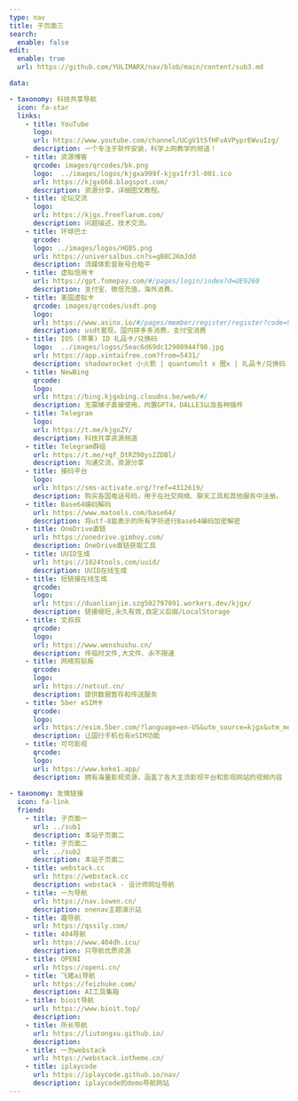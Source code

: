 ```yaml
---
type: nav
title: 子页面三
search: 
  enable: false
edit:
  enable: true
  url: https://github.com/YULIMARX/nav/blob/main/content/sub3.md

data:

- taxonomy: 科技共享导航
  icon: fa-star
  links: 
    - title: YouTube
      logo: 
      url: https://www.youtube.com/channel/UCgV1t5fHFvAVPyprEWvuIzg/
      description: 一个专注于软件安装，科学上网教学的频道！
    - title: 资源博客
      qrcode: images/qrcodes/bk.png
      logo:  ../images/logos/kjgxa999f-kjgx1fr3l-001.ico
      url: https://kjgx668.blogspot.com/
      description: 资源分享，详细图文教程。
    - title: 论坛交流
      logo: 
      url: https://kjgx.freeflarum.com/
      description: 问题描述，技术交流。
    - title: 环球巴士
      qrcode: 
      logo: ../images/logos/HQBS.png
      url: https://universalbus.cn?s=gB8CJKmJdd
      description: 流媒体影音账号合租平
    - title: 虚拟信用卡
      url: https://gpt.fomepay.com/#/pages/login/index?d=UE9260
      description: 支付宝、微信充值，海外消费。
    - title: 美国虚拟卡
      qrcode: images/qrcodes/usdt.png
      logo:
      url: https://www.asinx.io/#/pages/member/register/register?code=9h9oxmkt/
      description: usdt套现，国内拼多多消费，支付宝消费
    - title: IOS (苹果) ID 礼品卡/兑换码
      logo:  ../images/logos/5eac6d69dc12980944f98.jpg
      url: https://app.xintaifree.com?from=5431/
      description: shadowrocket 小火箭 | quantumult x 圈x | 礼品卡/兑换码 | ChatGPT plus 应有尽有！⏰客服在线时间08:00-23:00
    - title: NewBing
      qrcode: 
      logo:  
      url: https://bing.kjgxbing.cloudns.be/web/#/
      description: 无需梯子直接使用，内置GPT4，DALLE3以及各种插件 
    - title: Telegram
      logo: 
      url: https://t.me/kjgxZY/
      description: 科技共享资源频道
    - title: Telegram群组
      url: https://t.me/+qf_DtRZ90ys2ZDBl/
      description: 沟通交流，资源分享
    - title: 接码平台
      logo:  
      url: https://sms-activate.org/?ref=4312619/
      description: 购买各国电话号码，用于在社交网络、聊天工具和其他服务中注册。
    - title: Base64编码解码
      url: https://www.matools.com/base64/
      description: 将utf-8能表示的所有字符进行Base64编码加密解密
    - title: OneDrive直链
      url: https://onedrive.gimhoy.com/
      description: OneDrive直链获取工具
    - title: UUID生成
      url: https://1024tools.com/uuid/
      description: UUID在线生成
    - title: 短链接在线生成
      qrcode: 
      logo:  
      url: https://duanlianjie.szg502797091.workers.dev/kjgx/
      description: 链接缩短,永久有效,自定义后缀/LocalStorage
    - title: 文叔叔
      qrcode: 
      logo:  
      url: https://www.wenshushu.cn/
      description: 传临时文件,大文件、永不限速 
    - title: 网络剪贴板
      qrcode: 
      logo:  
      url: https://netcut.cn/
      description: 提供数据暂存和传送服务
    - title: 5ber eSIM卡
      qrcode: 
      logo:  
      url: https://esim.5ber.com/?language=en-US&utm_source=kjgx&utm_medium=kjgx&utm_campaign=kjgx
      description: 让国行手机也有eSIM功能
    - title: 可可影视
      qrcode: 
      logo:  
      url: https://www.keke1.app/
      description: 拥有海量影视资源，涵盖了各大主流影视平台和影视网站的视频内容
         
- taxonomy: 友情链接
  icon: fa-link
  friend:
    - title: 子页面一
      url: ../sub1
      description: 本站子页面二
    - title: 子页面二
      url: ../sub2
      description: 本站子页面二
    - title: webstack.cc
      url: https://webstack.cc
      description: webstack - 设计师网址导航
    - title: 一为导航
      url: https://nav.iowen.cn/
      description: onenav主题演示站
    - title: 趣导航
      url: https://qssily.com/
    - title: 404导航
      url: https://www.404dh.icu/
      description: 只导航优质资源
    - title: OPENI
      url: https://openi.cn/
    - title: 飞猪ai导航
      url: https://feizhuke.com/
      description: AI工具集箱
    - title: bioit导航
      url: https://www.bioit.top/
      description:
    - title: 所长导航
      url: https://liutongxu.github.io/
      description:
    - title: 一为webstack
      url: https://webstack.iotheme.cn/
    - title: iplaycode
      url: https://iplaycode.github.io/nav/
      description: iplaycode的demo导航网站
---
```

